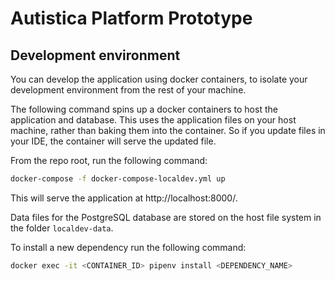 # Autistica Platform Prototype

## Development environment

You can develop the application using docker containers, to isolate your development
environment from the rest of your machine.

The following command spins up a docker containers to host the application and database.
This uses the application files on your host machine, rather than baking them into the container.
So if you update files in your IDE, the container will serve the updated file.

From the repo root, run the following command:

```bash
docker-compose -f docker-compose-localdev.yml up
```

This will serve the application at http://localhost:8000/.

Data files for the PostgreSQL database are stored on the host file system in the 
folder `localdev-data`.

To install a new dependency run the following command:

```bash
docker exec -it <CONTAINER_ID> pipenv install <DEPENDENCY_NAME>
```
